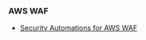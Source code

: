 ### AWS WAF

- [Security Automations for AWS WAF](https://docs.aws.amazon.com/solutions/latest/security-automations-for-aws-waf/aws-cloudformation-templates.html)
